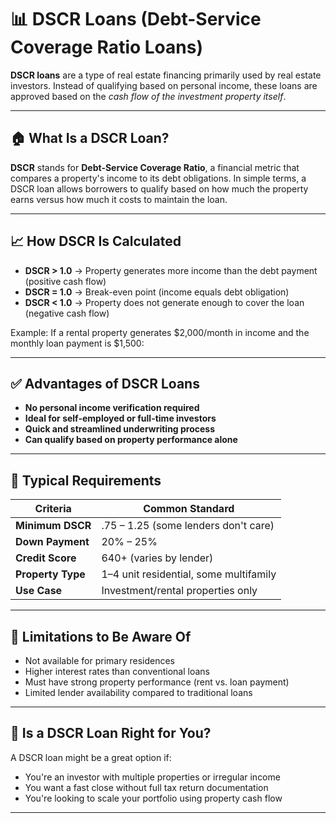 # 📊 DSCR Loans (Debt-Service Coverage Ratio Loans)

**DSCR loans** are a type of real estate financing primarily used by real estate investors. Instead of qualifying based on personal income, these loans are approved based on the _cash flow of the investment property itself_.

---

## 🏠 What Is a DSCR Loan?

**DSCR** stands for **Debt-Service Coverage Ratio**, a financial metric that compares a property's income to its debt obligations. In simple terms, a DSCR loan allows borrowers to qualify based on how much the property earns versus how much it costs to maintain the loan.

---

## 📈 How DSCR Is Calculated

- **DSCR \> 1.0** → Property generates more income than the debt payment (positive cash flow)
- **DSCR = 1.0** → Break-even point (income equals debt obligation)
- **DSCR \< 1.0** → Property does not generate enough to cover the loan (negative cash flow)

Example:
If a rental property generates \$2,000/month in income and the monthly loan payment is \$1,500:

---

## ✅ Advantages of DSCR Loans

- **No personal income verification required**
- **Ideal for self-employed or full-time investors**
- **Quick and streamlined underwriting process**
- **Can qualify based on property performance alone**

---

## 📌 Typical Requirements

| Criteria          | Common Standard                        |
| ----------------- | -------------------------------------- |
| **Minimum DSCR**  | .75 – 1.25 (some lenders don't care)   |
| **Down Payment**  | 20% – 25%                              |
| **Credit Score**  | 640+ (varies by lender)                |
| **Property Type** | 1–4 unit residential, some multifamily |
| **Use Case**      | Investment/rental properties only      |

---

## 🚫 Limitations to Be Aware Of

- Not available for primary residences
- Higher interest rates than conventional loans
- Must have strong property performance (rent vs. loan payment)
- Limited lender availability compared to traditional loans

---

## 🧠 Is a DSCR Loan Right for You?

A DSCR loan might be a great option if:

- You're an investor with multiple properties or irregular income
- You want a fast close without full tax return documentation
- You're looking to scale your portfolio using property cash flow

---
